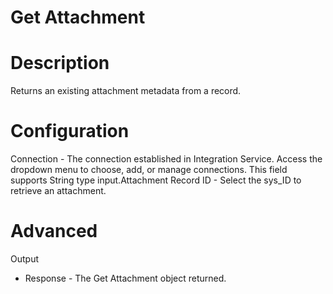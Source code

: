 ﻿# Get Attachment

# Description

Returns an existing attachment metadata from a record.

# Configuration

Connection - The connection established in Integration Service. Access the dropdown menu to choose, add, or manage connections. This field supports String type input.Attachment Record ID - Select the sys_ID to retrieve an attachment.

# Advanced

Output

* Response - The Get Attachment object returned.
